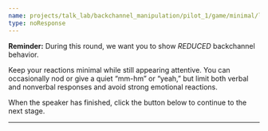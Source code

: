 ```yaml
---
name: projects/talk_lab/backchannel_manipulation/pilot_1/game/minimal/listener_in_instructions.md
type: noResponse
---
```


**Reminder:** During this round, we want you to show _REDUCED_ backchannel behavior.

Keep your reactions minimal while still appearing attentive. You can occasionally nod or give a quiet “mm-hm” or “yeah,” but limit both verbal and nonverbal responses and avoid strong emotional reactions.

When the speaker has finished, click the button below to continue to the next stage.

---
